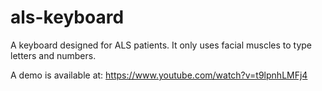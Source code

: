 # als-keyboard
A keyboard designed for ALS patients. It only uses facial muscles to type letters and numbers.

A demo is available at: https://www.youtube.com/watch?v=t9lpnhLMFj4
